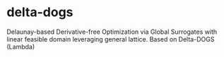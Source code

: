 # delta-dogs
Delaunay-based Derivative-free Optimization via Global Surrogates with linear feasible domain leveraging general lattice. Based on Delta-DOGS (Lambda)
